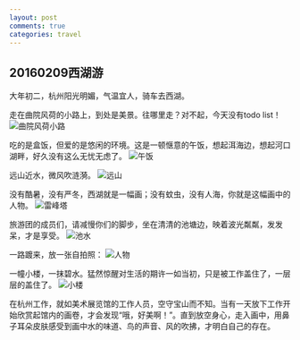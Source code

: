 ```yaml
---
layout: post
comments: true
categories: travel
---
```

## 20160209西湖游

  大年初二，杭州阳光明媚，气温宜人，骑车去西湖。
  
  走在曲院风荷的小路上，到处是美景。往哪里走？对不起，今天没有todo list！
  ![曲院风荷小路](/public/upload/20160209_1.JPG)

  吃的是盒饭，但爱的是悠闲的环境。这是一顿惬意的午饭，想起洱海边，想起河口湖畔，好久没有这么无忧无虑了。
  ![午饭](/public/upload/20160209_2.JPG)
  
  远山近水，微风吹涟漪。
  ![远山](/public/upload/20160209_3.JPG)
  
  没有酷暑，没有严冬，西湖就是一幅画；没有蚊虫，没有人海，你就是这幅画中的人物。
  ![雷峰塔](/public/upload/20160209_4.JPG)
  
  旅游团的成员们，请减慢你们的脚步，坐在清清的池塘边，映着波光粼粼，发发呆，才是享受。
  ![池水](/public/upload/20160209_5.JPG)
  
  一路踱来，放一张自拍照：
  ![人物](/public/upload/20160209_6.JPG)
  
  一幢小楼，一抹碧水。猛然惊醒对生活的期许一如当初，只是被工作盖住了，一层层的盖住了。
  ![小楼](/public/upload/20160209_7.JPG)
  
  在杭州工作，就如美术展览馆的工作人员，空守宝山而不知。当有一天放下工作开始欣赏起馆内的画卷，才会发现“哦，好美啊！”。直到放空身心，走入画中，用鼻子耳朵皮肤感受到画中水的味道、鸟的声音、风的吹拂，才明白自己的存在。
